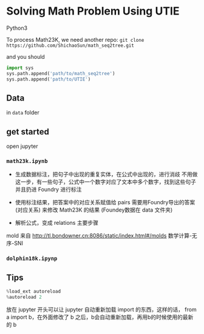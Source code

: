 # Solving Math Problem Using UTIE

Python3 

To process Math23K, we need another repo: `git clone https://github.com/ShichaoSun/math_seq2tree.git` 

and you should 

```python
import sys
sys.path.append('path/to/math_seq2tree')
sys.path.append('path/to/UTIE')
```

## Data

in `data` folder

## get started

open jupyter

###  `math23k.ipynb`

- 生成数据标注，把句子中出现的重复实体，在公式中出现的，进行消歧
  不用做这一步，有一些句子，公式中一个数字对应了文本中多个数字，找到这些句子并且扔进 Foundry 进行标注

- 使用标注结果，把答案中的对应关系赋值给 pairs
  需要用Foundry导出的答案(对应关系) 来修改 Math23K 的结果 (Foundey数据在 data 文件夹)

- 解析公式，变成 relations
  主要步骤  

mold 来自 http://tl.bondowner.cn:8086/static/index.html#/molds 数学计算-无序-SNI



### `dolphin18k.ipynp`  

## Tips

```python
%load_ext autoreload
%autoreload 2
```

放在 jupyter 开头可以让 jupyter 自动重新加载 import 的东西，这样的话， from a import b，在外面修改了 b 之后，b会自动重新加载，再用b的时候使用的最新的 b


